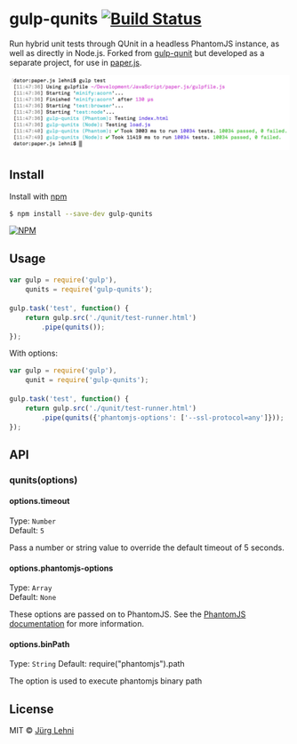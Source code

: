 # gulp-qunits [![Build Status](https://travis-ci.org/lehni/gulp-qunits.svg?branch=master)](https://travis-ci.org/lehni/gulp-qunits)

Run hybrid unit tests through QUnit in a headless PhantomJS instance, as well as directly in Node.js.
Forked from [gulp-qunit](https://github.com/jonkemp/gulp-qunit) but developed as a separate project, for use in [paper.js](http://paperjs.org).

![](screenshot.png)

## Install

Install with [npm](https://npmjs.org/package/gulp-qunits)

```bash
$ npm install --save-dev gulp-qunits
```

[![NPM](https://nodei.co/npm/gulp-qunits.png?downloads=true)](https://nodei.co/npm/gulp-qunits/)

## Usage

```js
var gulp = require('gulp'),
    qunits = require('gulp-qunits');

gulp.task('test', function() {
    return gulp.src('./qunit/test-runner.html')
        .pipe(qunits());
});
```

With options:

```js
var gulp = require('gulp'),
    qunit = require('gulp-qunits');

gulp.task('test', function() {
    return gulp.src('./qunit/test-runner.html')
        .pipe(qunits({'phantomjs-options': ['--ssl-protocol=any']}));
});
```

## API

### qunits(options)

#### options.timeout

Type: `Number`  
Default: `5`

Pass a number or string value to override the default timeout of 5 seconds.

#### options.phantomjs-options

Type: `Array`  
Default: `None`

These options are passed on to PhantomJS. See the [PhantomJS documentation](http://phantomjs.org/api/command-line.html) for more information.

#### options.binPath

Type: `String`
Default: require("phantomjs").path

The option is used to execute phantomjs binary path

## License

MIT © [Jürg Lehni](http://scratchdisk.com)
